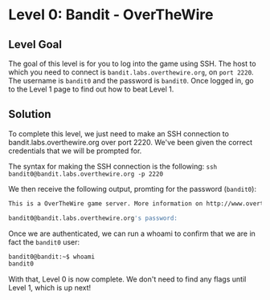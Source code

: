 # Level 0: Bandit - OverTheWire

## Level Goal

The goal of this level is for you to log into the game using SSH. The host to which you need to connect is `bandit.labs.overthewire.org`, on `port 2220`. The username is `bandit0` and the password is `bandit0`. Once logged in, go to the Level 1 page to find out how to beat Level 1.

## Solution
To complete this level, we just need to make an SSH connection to bandit.labs.overthewire.org over port 2220. We've been given the correct credentials that we will be prompted for.

The syntax for making the SSH connection is the following:
`ssh bandit0@bandit.labs.overthewire.org -p 2220`

We then receive the following output, promting for the password (`bandit0`):

```bash
This is a OverTheWire game server. More information on http://www.overthewire.org/wargames

bandit0@bandit.labs.overthewire.org's password:
```

Once we are authenticated, we can run a whoami to confirm that we are in fact the `bandit0` user:

```bash
bandit0@bandit:~$ whoami
bandit0
```

With that, Level 0 is now complete. We don't need to find any flags until Level 1, which is up next!